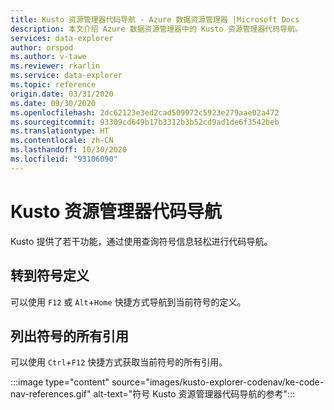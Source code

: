 ```yaml
---
title: Kusto 资源管理器代码导航 - Azure 数据资源管理器 |Microsoft Docs
description: 本文介绍 Azure 数据资源管理器中的 Kusto 资源管理器代码导航。
services: data-explorer
author: orspod
ms.author: v-tawe
ms.reviewer: rkarlin
ms.service: data-explorer
ms.topic: reference
origin.date: 03/31/2020
ms.date: 09/30/2020
ms.openlocfilehash: 2dc62123e3ed2cad509972c5923e279aae02a472
ms.sourcegitcommit: 93309cd649b17b3312b3b52cd9ad1de6f3542beb
ms.translationtype: HT
ms.contentlocale: zh-CN
ms.lasthandoff: 10/30/2020
ms.locfileid: "93106090"
---
```

# <a name="kusto-explorer-code-navigation"></a>Kusto 资源管理器代码导航

Kusto 提供了若干功能，通过使用查询符号信息轻松进行代码导航。

## <a name="go-to-symbol-definition"></a>转到符号定义

可以使用 `F12` 或 `Alt`+`Home` 快捷方式导航到当前符号的定义。

## <a name="list-all-references-of-a-symbol"></a>列出符号的所有引用

可以使用 `Ctrl`+`F12` 快捷方式获取当前符号的所有引用。

:::image type="content" source="images/kusto-explorer-codenav/ke-code-nav-references.gif" alt-text="符号 Kusto 资源管理器代码导航的参考":::